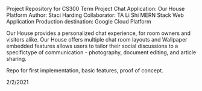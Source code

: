 Project Repository for CS300 Term Project 
Chat Application: Our House Platform 
Author: Staci Harding 
Collaborator: TA Li Shi 
MERN Stack Web Application 
Production destination: Google Cloud Platform 

Our House provides a personalized chat experience, for room owners and visitors alike. 
Our House offers multiple chat room layouts and Wallpaper embedded features allows users to 
tailor their social discussions to a specifictype of communication - photography, 
document editing, and article sharing. 

Repo for first implementation, basic features, proof of concept. 

2/2/2021
